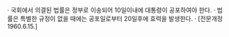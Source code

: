 · 국회에서 의결된 법률은 정부로 이송되어 10일이내에 대통령이 공포하여야 한다.
· 법률은 특별한 규정이 없을 때에는 공포일로부터 20일후에 효력을 발생한다.
· [전문개정 1960.6.15.]
